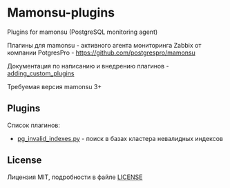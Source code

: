 # Mamonsu-plugins
Plugins for mamonsu (PostgreSQL monitoring agent)

Плагины для mamonsu - активного агента мониторинга Zabbix от компании PotgresPro - https://github.com/postgrespro/mamonsu

Документация по написанию и внедрению плагинов - [adding_custom_plugins](https://github.com/postgrespro/mamonsu/blob/master/documentation/adding_custom_plugins.md)

Требуемая версия mamonsu 3+

## Plugins
Список плагинов:
- [pg_invalid_indexes.py](plugins/pg_invalid_indexes.py) - поиск в базах кластера невалидных индексов

## License
Лицензия MIT, подробности в файле [LICENSE](LICENSE)
